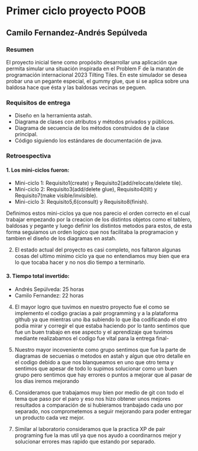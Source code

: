 # Primer ciclo proyecto POOB
## Camilo Fernandez-Andrés Sepúlveda
### Resumen
El proyecto inicial tiene como propósito desarrollar una aplicación que permita simular una
situación inspirada en el Problem F de la maratón de programación internacional 2023 Tilting
Tiles. En este simulador se desea probar una un pegante especial, el gummy glue, que si se
aplica sobre una baldosa hace que ésta y las baldosas vecinas se peguen.

### Requisitos de entrega
- Diseño en la herramienta astah.
- Diagrama de clases con atributos y métodos privados y públicos.
- Diagrama de secuencia de los métodos construidos de la clase principal.
- Código siguiendo los estándares de documentación de java.

### Retroespectiva
#### 1. Los mini-ciclos fueron:
- Mini-ciclo 1: Requisito1(create) y Requisito2(add/relocate/delete tile).
- Mini-ciclo 2: Requisito3(add/delete glue), Requisito4(tilt) y Requisito7(make visible/invisible).
- Mini-ciclo 3: Requisito5,6(consult) y Requisito8(finish).

Definimos estos mini-ciclos ya que nos parecio el orden correcto en el cual trabajar empezando por la creacion de los distintos objetos como el tablero, baldosas y pegante y luego definir los distintos metodos para estos, de esta forma
seguiamos un orden logico que nos facilitaba la programacion y tambien el diseño de los diagramas en astah.

2. El estado actual del proyecto es casi completo, nos faltaron algunas cosas del ultimo minimo ciclo ya
   que no entendiamos muy bien que era lo que tocaba hacer y no nos dio tiempo a terminarlo.

#### 3. Tiempo total invertido:
- Andrés Sepúlveda: 25 horas
- Camilo Fernandez: 22 horas

4. El mayor logro que tuvimos en nuestro proyecto fue el como se implemento el codigo gracias a pair programming y a la plataforma github ya que mientras uno iba subiendo lo que iba codificando el otro podia mirar y corregir el que estaba haciendo por lo tanto sentimos que fue un buen trabajo en ese aspecto y el aprendizaje que tuvimos mediante realizabamos el codigo fue vital para la entrega final-

5. Nuestro mayor incoveniente como grupo sentimos que fue la parte de diagramas de secuenias o metodos en astah y algun que otro detalle en el codigo debido a que nos blanqueamos en uno que otro tema y sentimos que apesar de todo lo supimos solucionar como un buen grupo pero sentimos que hay errores o puntos a mejorar que al pasar de los dias iremos mejorando

6. Consideramos que trabajamos muy bien por medio de git con todo el tema que paso por el paro
   y eso nos hizo obtener unos mejores resultados a comparación de si hubieramos tranbajado cada uno
   por separado, nos comprometemos a seguir mejorando para poder entregar un producto cada vez mejor.

7. Similar al laboratorio consideramos que la practica XP de pair programing fue la mas util ya que nos ayudo
   a coordinarnos mejor y solucionar errores mas rapido que estando por separado. 
   
